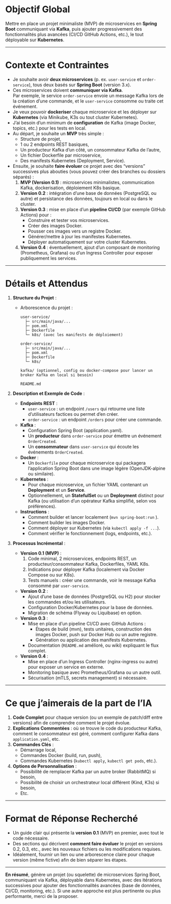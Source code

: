 # **Objectif Global**

Mettre en place un projet minimaliste (MVP) de microservices en **Spring Boot** communiquant via **Kafka**, puis ajouter progressivement des fonctionnalités plus avancées (CI/CD GitHub Actions, etc.), le tout déployable sur **Kubernetes**.

---

# **Contexte et Contraintes**

- Je souhaite avoir **deux microservices** (p. ex. `user-service` et `order-service`), tous deux basés sur **Spring Boot** (version 3.x).
- Ces microservices doivent **communiquer via Kafka**.  
  Par exemple, le service `order-service` envoie un message Kafka lors de la création d’une commande, et le `user-service` consomme ou traite cet événement.
- Je veux pouvoir **dockeriser** chaque microservice et les déployer sur **Kubernetes** (via Minikube, K3s ou tout cluster Kubernetes).
- J’ai besoin d’un minimum de **configuration** de Kafka (image Docker, topics, etc.) pour les tests en local.
- Au départ, je souhaite un **MVP** très simple :
    - Structure de projet,
    - 1 ou 2 endpoints REST basiques,
    - Un producteur Kafka d’un côté, un consommateur Kafka de l’autre,
    - Un fichier Dockerfile par microservice,
    - Des manifests Kubernetes (Deployment, Service).
- Ensuite, je souhaite **faire évoluer** ce projet avec des “versions” successives plus abouties (vous pouvez créer des branches ou dossiers séparés) :
    1. **MVP (Version 0.1)** : microservices minimalistes, communication Kafka, dockerisation, déploiement K8s basique.
    2. **Version 0.2** : intégration d’une base de données (PostgreSQL ou autre) et persistance des données, toujours en local ou dans le cluster.
    3. **Version 0.3** : mise en place d’un **pipeline CI/CD** (par exemple GitHub Actions) pour :
        - Construire et tester vos microservices.
        - Créer des images Docker.
        - Pousser ces images vers un registre Docker.
        - Générer/mettre à jour les manifestes Kubernetes.
        - Déployer automatiquement sur votre cluster Kubernetes.
    4. **Version 0.4** : éventuellement, ajout d’un composant de monitoring (Prometheus, Grafana) ou d’un Ingress Controller pour exposer publiquement les services.

---

# **Détails et Attendus**

1. **Structure du Projet** :
    - Arborescence du projet :
      ```
      user-service/
        ├─ src/main/java/...
        ├─ pom.xml
        ├─ Dockerfile
        └─ k8s/ (avec les manifests de déploiement)
 
      order-service/
        ├─ src/main/java/...
        ├─ pom.xml
        ├─ Dockerfile
        └─ k8s/
 
      kafka/ (optionnel, config ou docker-compose pour lancer un broker Kafka en local si besoin)
 
      README.md
      ```

2. **Description et Exemple de Code** :
    - **Endpoints REST** :
        - `user-service` : un endpoint `/users` qui retourne une liste d’utilisateurs factices ou permet d’en créer.
        - `order-service` : un endpoint `/orders` pour créer une commande.
    - **Kafka** :
        - Configuration Spring Boot (application.yaml).
        - Un **producteur** dans `order-service` pour émettre un événement `OrderCreated`.
        - Un **consommateur** dans `user-service` qui écoute les événements `OrderCreated`.
    - **Docker** :
        - Un `Dockerfile` pour chaque microservice qui packagera l’application Spring Boot dans une image légère (OpenJDK-alpine ou similaire).
    - **Kubernetes** :
        - Pour chaque microservice, un fichier YAML contenant un **Deployment** et un **Service**.
        - Optionnellement, un **StatefulSet** ou un **Deployment** distinct pour Kafka (ou utilisation d’un opérateur Kafka simplifié, selon vos préférences).
    - **Instructions** :
        - Comment builder et lancer localement (`mvn spring-boot:run` ).
        - Comment builder les images Docker.
        - Comment déployer sur Kubernetes (via `kubectl apply -f ...`).
        - Comment vérifier le fonctionnement (logs, endpoints, etc.).

3. **Processus Incrémental** :
    - **Version 0.1 (MVP)** :
        1. Code minimal, 2 microservices, endpoints REST, un producteur/consommateur Kafka, Dockerfiles, YAML K8s.
        2. Indications pour déployer Kafka (localement via Docker Compose ou sur K8s).
        3. Tests manuels : créer une commande, voir le message Kafka consommé par `user-service`.
    - **Version 0.2** :
        - Ajout d’une base de données (PostgreSQL ou H2) pour stocker les commandes et/ou les utilisateurs.
        - Configuration Docker/Kubernetes pour la base de données.
        - Migration de schéma (Flyway ou Liquibase) en option.
    - **Version 0.3** :
        - Mise en place d’un pipeline CI/CD avec GitHub Actions :
            - Étapes de build (mvn), tests unitaires, construction des images Docker, push sur Docker Hub ou un autre registre.
            - Génération ou application des manifests Kubernetes.
        - Documentation (`README.md` amélioré, ou wiki) expliquant le flux complet.
    - **Version 0.4** :
        - Mise en place d’un Ingress Controller (nginx-ingress ou autre) pour exposer un service en externe.
        - Monitoring basique avec Prometheus/Grafana ou un autre outil.
        - Sécurisation (mTLS, secrets management) si nécessaire.

---

# **Ce que j’aimerais de la part de l’IA**

1. **Code Complet** pour chaque version (ou un exemple de patch/diff entre versions) afin de comprendre comment le projet évolue.
2. **Explications Commentées** : où se trouve le code du producteur Kafka, comment le consommateur est géré, comment configurer Kafka dans `application.yaml`, etc.
3. **Commandes Clés** :
    - Démarrage local,
    - Commandes Docker (build, run, push),
    - Commandes Kubernetes (`kubectl apply`, `kubectl get pods`, etc.).
4. **Options de Personnalisation** :
    - Possibilité de remplacer Kafka par un autre broker (RabbitMQ) si besoin,
    - Possibilité de choisir un orchestrateur local différent (Kind, K3s) si besoin,
    - Etc.

---

# **Format de Réponse Recherché**

- Un guide clair qui présente la **version 0.1** (MVP) en premier, avec tout le code nécessaire.
- Des sections qui décrivent **comment faire évoluer** le projet en versions 0.2, 0.3, etc., avec les nouveaux fichiers ou les modifications requises.
- Idéalement, fournir un lien ou une arborescence claire pour chaque version (même fictive) afin de bien séparer les étapes.

---

**En résumé**, génère un projet (ou squelette) de microservices Spring Boot, communiquant via Kafka, déployable dans Kubernetes, avec des itérations successives pour ajouter des fonctionnalités avancées (base de données, CI/CD, monitoring, etc.). Si une autre approche est plus pertinente ou plus performante, merci de la proposer.
